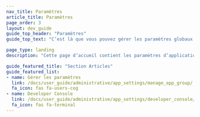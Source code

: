 ```yaml
---
nav_title: Paramètres
article_title: Paramètres
page_order: 3
layout: dev_guide
guide_top_header: "Paramètres"
guide_top_text: "C’est là que vous pouvez gérer les paramètres globaux pour votre groupe d’apps, vos événements personnalisés, etc. Les développeurs auront accès à la Developer Console, très utile, tandis que les marketeurs auront la possibilité de configurer des événements et des attributs personnalisés."

page_type: landing
description: "Cette page d’accueil contient les paramètres d’application. C’est là que vous pouvez gérer les paramètres globaux pour votre groupe d’apps, vos événements personnalisés, etc."

guide_featured_title: "Section Articles"
guide_featured_list:
- name: Gérer les paramètres
  link: /docs/user_guide/administrative/app_settings/manage_app_group/
  fa_icon: fas fa-users-cog
- name: Developer Console
  link: /docs/user_guide/administrative/app_settings/developer_console/
  fa_icon: fas fa-terminal
---
```

